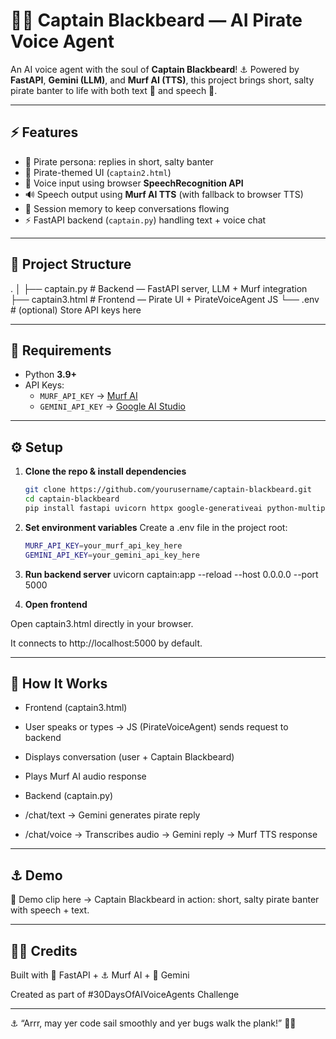 # 🏴‍☠️ Captain Blackbeard — AI Pirate Voice Agent

An AI voice agent with the soul of **Captain Blackbeard**! ⚓ Powered by **FastAPI**, **Gemini (LLM)**, and **Murf AI (TTS)**, this project brings short, salty pirate banter to life with both text 💬 and speech 🎤.  

---

## ⚡ Features

- 🏴 Pirate persona: replies in short, salty banter  
- 🎨 Pirate-themed UI (`captain2.html`)  
- 🎤 Voice input using browser **SpeechRecognition API**  
- 🔊 Speech output using **Murf AI TTS** (with fallback to browser TTS)  
- 📜 Session memory to keep conversations flowing  
- ⚡ FastAPI backend (`captain.py`) handling text + voice chat  

---

## 📂 Project Structure

.
│
├── captain.py # Backend — FastAPI server, LLM + Murf integration
├── captain3.html # Frontend — Pirate UI + PirateVoiceAgent JS
└── .env # (optional) Store API keys here  


---

## 🔑 Requirements

- Python **3.9+**  
- API Keys:  
  - `MURF_API_KEY` → [Murf AI](https://murf.ai/)  
  - `GEMINI_API_KEY` → [Google AI Studio](https://aistudio.google.com/)  

---

## ⚙️ Setup

1. **Clone the repo & install dependencies**
   ```bash
   git clone https://github.com/yourusername/captain-blackbeard.git
   cd captain-blackbeard
   pip install fastapi uvicorn httpx google-generativeai python-multipart python-dotenv  


2. **Set environment variables**
Create a .env file in the project root:
   ```bash
   MURF_API_KEY=your_murf_api_key_here
   GEMINI_API_KEY=your_gemini_api_key_here
   ```

3. **Run backend server**
uvicorn captain:app --reload --host 0.0.0.0 --port 5000

4. **Open frontend**

Open captain3.html directly in your browser.

It connects to http://localhost:5000 by default.  

---

## 🚢 How It Works

- Frontend (captain3.html)

- User speaks or types → JS (PirateVoiceAgent) sends request to backend

- Displays conversation (user + Captain Blackbeard)

- Plays Murf AI audio response

- Backend (captain.py)

- /chat/text → Gemini generates pirate reply

- /chat/voice → Transcribes audio → Gemini reply → Murf TTS response  

---

## ⚓ Demo

🎥 Demo clip here → Captain Blackbeard in action: short, salty pirate banter with speech + text.

---

## 🏴‍☠️ Credits

Built with 🐍 FastAPI + ⚓ Murf AI + 🧭 Gemini

Created as part of #30DaysOfAIVoiceAgents Challenge  

---

⚓ “Arrr, may yer code sail smoothly and yer bugs walk the plank!” 🏴‍☠️

